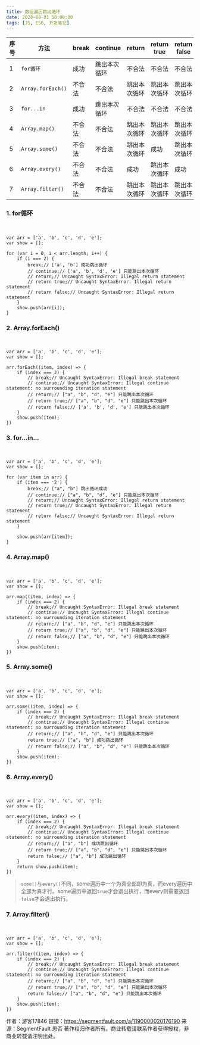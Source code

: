 ```yaml
---
title: 数组遍历跳出循环
date: 2020-08-01 10:00:00
tags: [JS, ES6, 开发笔记]
---
```



| 序号 | 方法              | break  | continue     | return       | return true  | return false | 结论 |
| ---- | ----------------- | ------ | ------------ | ------------ | ------------ | ------------ | ---- |
| 1    | `for循环`         | 成功   | 跳出本次循环 | 不合法       | 不合法       | 不合法       | √    |
| 2    | `Array.forEach()` | 不合法 | 不合法       | 跳出本次循环 | 跳出本次循环 | 跳出本次循环 | ×    |
| 3    | `for...in`        | 成功   | 跳出本次循环 | 不合法       | 不合法       | 不合法       | √    |
| 4    | `Array.map()`     | 不合法 | 不合法       | 跳出本次循环 | 跳出本次循环 | 跳出本次循环 | ×    |
| 5    | `Array.some()`    | 不合法 | 不合法       | 跳出本次循环 | 成功         | 跳出本次循环 | √    |
| 6    | `Array.every()`   | 不合法 | 不合法       | 成功         | 跳出本次循环 | 成功         | √    |
| 7    | `Array.filter()`  | 不合法 | 不合法       | 跳出本次循环 | 跳出本次循环 | 跳出本次循环 | ×    |

### 1. for循环

​                        

```
var arr = ['a', 'b', 'c', 'd', 'e'];
var show = [];

for (var i = 0; i < arr.length; i++) {
    if (i === 2) {
        break;// ['a', 'b'] 成功跳出循环
        // continue;// ['a', 'b', 'd', 'e'] 只能跳出本次循环
        // return;// Uncaught SyntaxError: Illegal return statement
        // return true;// Uncaught SyntaxError: Illegal return statement
        // return false;// Uncaught SyntaxError: Illegal return statement
    }
    show.push(arr[i]);
}
```

### 2. Array.forEach()

​                        

```
var arr = ['a', 'b', 'c', 'd', 'e'];
var show = [];

arr.forEach((item, index) => {
    if (index === 2) {
        // break;// Uncaught SyntaxError: Illegal break statement
        // continue;// Uncaught SyntaxError: Illegal continue statement: no surrounding iteration statement
        // return;// ["a", "b", "d", "e"] 只能跳出本次循环
        // return true;// ["a", "b", "d", "e"] 只能跳出本次循环
        // return false;// ['a', 'b', 'd', 'e'] 只能跳出本次循环
    }
    show.push(item);
})
```

### 3. for...in...

​                        

```
var arr = ['a', 'b', 'c', 'd', 'e'];
var show = [];

for (var item in arr) {
    if (item === '2') {
        break;// ["a", "b"] 跳出循环成功
        // continue;// ["a", "b", "d", "e"] 只能跳出本次循环
        // return;// Uncaught SyntaxError: Illegal return statement
        // return true;// Uncaught SyntaxError: Illegal return statement
        // return false;// Uncaught SyntaxError: Illegal return statement
    }

    show.push(arr[item]);
}
```

### 4. Array.map()

​                        

```
var arr = ['a', 'b', 'c', 'd', 'e'];
var show = [];

arr.map((item, index) => {
    if (index === 2) {
        // break;// Uncaught SyntaxError: Illegal break statement
        // continue;// Uncaught SyntaxError: Illegal continue statement: no surrounding iteration statement
        // return;// ["a", "b", "d", "e"] 只能跳出本次循环
        // return true;// ["a", "b", "d", "e"] 只能跳出本次循环
        // return false;// ["a", "b", "d", "e"] 只能跳出本次循环
    }
    show.push(item);
})
```

### 5. Array.some()

​                        

```
var arr = ['a', 'b', 'c', 'd', 'e'];
var show = [];

arr.some((item, index) => {
    if (index === 2) {
        // break;// Uncaught SyntaxError: Illegal break statement
        // continue;// Uncaught SyntaxError: Illegal continue statement: no surrounding iteration statement
        // return;// ["a", "b", "d", "e"] 只能跳出本次循环
        return true;// ["a", "b"] 成功跳出循环
        // return false;// ["a", "b", "d", "e"] 只能跳出本次循环
    }
    show.push(item);
})
```

### 6. Array.every()

​                        

```
var arr = ['a', 'b', 'c', 'd', 'e'];
var show = [];

arr.every((item, index) => {
    if (index === 2) {
        // break;// Uncaught SyntaxError: Illegal break statement
        // continue;// Uncaught SyntaxError: Illegal continue statement: no surrounding iteration statement
        // return;// ["a", "b"] 成功跳出循环
        // return true;// ["a", "b", "d", "e"] 只能跳出本次循环
        return false;// ["a", "b"] 成功跳出循环
    }
    return show.push(item);
})
```

> `some()`与`every()`不同，some遍历中一个为真全部即为真，而every遍历中全部为真才行。some遍历中返回`true`才会退出执行，而every则需要返回`false`才会退出执行。

### 7. Array.filter()

​                        

```
var arr = ['a', 'b', 'c', 'd', 'e'];
var show = [];

arr.filter((item, index) => {
    if (index === 2) {
        // break;// Uncaught SyntaxError: Illegal break statement
        // continue;// Uncaught SyntaxError: Illegal continue statement: no surrounding iteration statement
        // return;// ["a", "b", "d", "e"] 只能跳出本次循环
        // return true;// ["a", "b", "d", "e"] 只能跳出本次循环
        return false;// ["a", "b", "d", "e"] 只能跳出本次循环
    }
    show.push(item);
})
```

作者：游客17846
        链接：https://segmentfault.com/a/1190000020176190
        来源：SegmentFault 思否
        著作权归作者所有。商业转载请联系作者获得授权，非商业转载请注明出处。